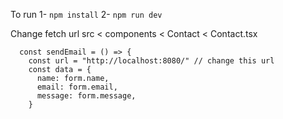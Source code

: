 To run
1-
`npm install`
2-
`npm run dev`

Change fetch url
src < components < Contact < Contact.tsx

```
  const sendEmail = () => {
    const url = "http://localhost:8080/" // change this url
    const data = {
      name: form.name,
      email: form.email,
      message: form.message,
    }

```
